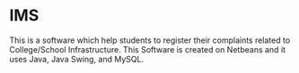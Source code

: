 # IMS
This is a software which help students to register their complaints related to College/School Infrastructure.  This Software is created on Netbeans and it uses Java, Java Swing, and MySQL.
